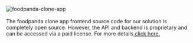 ![foodpanda-clone-app](https://admin.ninjascode.com/wp-content/uploads/2025/01/17-scaled.webp) <br/> <br/>  The foodpanda clone app frontend source code for our solution is completely open source. However, the API and backend is proprietary and can be accessed via a paid license. For more details,<a href="https://enatega.com/?utm_source=github&utm_medium=repo&utm_campaign=lambert-foodpanda-clone-app" target="_blank">click here.</a> 

